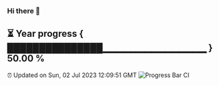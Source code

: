 ### Hi there 👋
⏳ Year progress { ███████████████▁▁▁▁▁▁▁▁▁▁▁▁▁▁▁ } 50.00 %
---
⏰ Updated on Sun, 02 Jul 2023 12:09:51 GMT
![Progress Bar CI](https://github.com/Moyi321/Moyi321/workflows/Progress%20Bar%20CI/badge.svg)
